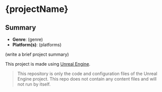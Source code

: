# {projectName}

## Summary

- **Genre**: (genre)
- **Platform(s)**: (platforms)

(write a brief project summary)

This project is made using [Unreal Engine](https://www.unrealengine.com/en-US).

> This repository is only the code and configuration files of the Unreal Engine project.
> This repo does not contain any content files and will not run by itself.
